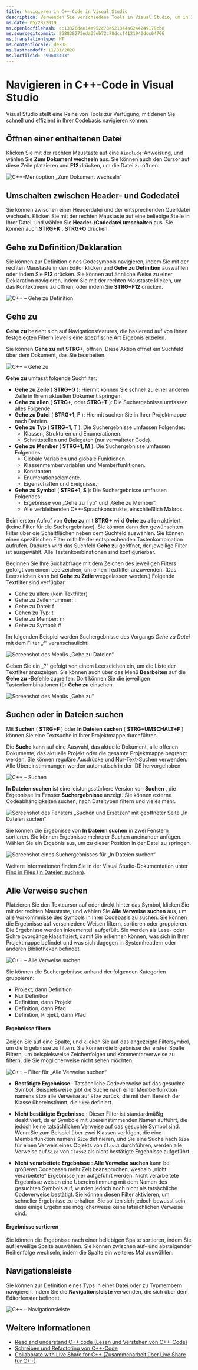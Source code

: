 ```yaml
---
title: Navigieren in C++-Code in Visual Studio
description: Verwenden Sie verschiedene Tools in Visual Studio, um in Ihrer C++-Codebasis zu navigieren.
ms.date: 05/28/2019
ms.openlocfilehash: cc13326dee14e952c78e521344a6244249179cb8
ms.sourcegitcommit: 868838273eda35eb72c78dccf4121940dcc04706
ms.translationtype: HT
ms.contentlocale: de-DE
ms.lasthandoff: 11/01/2020
ms.locfileid: "90683493"
---
```

# <a name="navigate-c-code-in-visual-studio"></a>Navigieren in C++-Code in Visual Studio

Visual Studio stellt eine Reihe von Tools zur Verfügung, mit denen Sie schnell und effizient in Ihrer Codebasis navigieren können.

## <a name="open-an-included-file"></a>Öffnen einer enthaltenen Datei

Klicken Sie mit der rechten Maustaste auf eine `#include`-Anweisung, und wählen Sie **Zum Dokument wechseln** aus. Sie können auch den Cursor auf diese Zeile platzieren und **F12** drücken, um die Datei zu öffnen.

![C&#43;&#43;-Menüoption „Zum Dokument wechseln“](../ide/media/go-to-document.png "Zum Dokument wechseln")

## <a name="toggle-headercode-file"></a>Umschalten zwischen Header- und Codedatei

Sie können zwischen einer Headerdatei und der entsprechenden Quelldatei wechseln. Klicken Sie mit der rechten Maustaste auf eine beliebige Stelle in Ihrer Datei, und wählen Sie **Header-/Codedatei umschalten** aus. Sie können auch **STRG+K** , **STRG+O** drücken.

## <a name="go-to-definitiondeclaration"></a>Gehe zu Definition/Deklaration

Sie können zur Definition eines Codesymbols navigieren, indem Sie mit der rechten Maustaste in den Editor klicken und **Gehe zu Definition** auswählen oder indem Sie **F12** drücken. Sie können auf ähnliche Weise zu einer Deklaration navigieren, indem Sie mit der rechten Maustaste klicken, um das Kontextmenü zu öffnen, oder indem Sie **STRG+F12** drücken.

![C&#43;&#43; – Gehe zu Definition](../ide/media/go-to-def.png "Gehe zu Definition")

## <a name="go-to"></a>Gehe zu

**Gehe zu** bezieht sich auf Navigationsfeatures, die basierend auf von Ihnen festgelegten Filtern jeweils eine spezifische Art Ergebnis erzielen.

Sie können **Gehe zu** mit **STRG+,** öffnen. Diese Aktion öffnet ein Suchfeld über dem Dokument, das Sie bearbeiten.

![C&#43;&#43; – Gehe zu](../ide/media/go-to-cpp.png "Gehe zu")

**Gehe zu** umfasst folgende Suchfilter:

- **Gehe zu Zeile** ( **STRG+G** ): Hiermit können Sie schnell zu einer anderen Zeile in Ihrem aktuellen Dokument springen.
- **Gehe zu allen** ( **STRG+,** oder **STRG+T** ): Die Suchergebnisse umfassen alles Folgende.
- **Gehe zu Datei** ( **STRG+1, F** ): Hiermit suchen Sie in Ihrer Projektmappe nach Dateien.
- **Gehe zu Typ** ( **STRG+1, T** ): Die Suchergebnisse umfassen Folgendes:
  - Klassen, Strukturen und Enumerationen.
  - Schnittstellen und Delegaten (nur verwalteter Code).
- **Gehe zu Member** ( **STRG+1, M** ): Die Suchergebnisse umfassen Folgendes:
  - Globale Variablen und globale Funktionen.
  - Klassenmembervariablen und Memberfunktionen.
  - Konstanten.
  - Enumerationselemente.
  - Eigenschaften und Ereignisse.
- **Gehe zu Symbol** ( **STRG+1, S** ): Die Suchergebnisse umfassen Folgendes:
  - Ergebnisse von „Gehe zu Typ“ und „Gehe zu Member“.
  - Alle verbleibenden C++-Sprachkonstrukte, einschließlich Makros.

Beim ersten Aufruf von **Gehe zu** mit **STRG+** wird **Gehe zu allen** aktiviert (keine Filter für die Suchergebnisse). Sie können dann den gewünschten Filter über die Schaltflächen neben dem Suchfeld auswählen. Sie können einen spezifischen Filter mithilfe der entsprechenden Tastenkombination aufrufen. Dadurch wird das Suchfeld **Gehe zu** geöffnet, der jeweilige Filter ist ausgewählt. Alle Tastenkombinationen sind konfigurierbar.

Beginnen Sie Ihre Suchabfrage mit dem Zeichen des jeweiligen Filters gefolgt von einem Leerzeichen, um einen Textfilter anzuwenden. (Das Leerzeichen kann bei **Gehe zu Zeile** weggelassen werden.) Folgende Textfilter sind verfügbar:

- Gehe zu allen: (kein Textfilter)
- Gehe zu Zeilennummer: :
- Gehe zu Datei: f
- Gehen zu Typ: t
- Gehe zu Member: m
- Gehe zu Symbol: #

Im folgenden Beispiel werden Suchergebnisse des Vorgangs *Gehe zu Datei* mit dem Filter „f“ veranschaulicht:

![Screenshot des Menüs „Gehe zu Dateien“](../ide/media/vs2017-go-to-results.png "Menü „Gehe zu“")

Geben Sie ein „?“ gefolgt von einem Leerzeichen ein, um die Liste der Textfilter anzuzeigen. Sie können auch über das Menü **Bearbeiten** auf die **Gehe zu** -Befehle zugreifen. Dort können Sie die jeweiligen Tastenkombinationen für **Gehe zu** einsehen.

![Screenshot des Menüs „Gehe zu“](../ide/media/go-to-menu-cpp.png "Menü „Gehe zu“")

## <a name="find-or-find-in-files"></a>Suchen oder in Dateien suchen

Mit **Suchen** ( **STRG+F** ) oder **In Dateien suchen** ( **STRG+UMSCHALT+F** ) können Sie eine Textsuche in Ihrer Projektmappe durchführen.

Die **Suche** kann auf eine Auswahl, das aktuelle Dokument, alle offenen Dokumente, das aktuelle Projekt oder die gesamte Projektmappe begrenzt werden. Sie können reguläre Ausdrücke und Nur-Text-Suchen verwenden. Alle Übereinstimmungen werden automatisch in der IDE hervorgehoben.

![C&#43;&#43; – Suchen](../ide/media/find-cpp.png "Suchen")

**In Dateien suchen** ist eine leistungsstärkere Version von **Suchen** , die Ergebnisse im Fenster **Suchergebnisse** anzeigt. Sie können externe Codeabhängigkeiten suchen, nach Dateitypen filtern und vieles mehr.

![Screenshot des Fensters „Suchen und Ersetzen“ mit geöffneter Seite „In Dateien suchen“](../ide/media/find-in-files-cpp.png "Suchen in Dateien")

Sie können die Ergebnisse von **In Dateien suchen** in zwei Fenstern sortieren. Sie können Ergebnisse mehrerer Suchen aneinander anfügen. Wählen Sie ein Ergebnis aus, um zu dieser Position in der Datei zu springen.

![Screenshot eines Suchergebnisses für „In Dateien suchen“](../ide/media/vs2017-find-in-files-results.png "In Dateien suchen")

Weitere Informationen finden Sie in der Visual Studio-Dokumentation unter [Find in Files (In Dateien suchen)](/visualstudio/ide/find-in-files).

## <a name="find-all-references"></a>Alle Verweise suchen

Platzieren Sie den Textcursor auf oder direkt hinter das Symbol, klicken Sie mit der rechten Maustaste, und wählen Sie **Alle Verweise suchen** aus, um alle Vorkommnisse des Symbols in Ihrer Codebasis zu suchen. Sie können die Ergebnisse auf verschiedene Weisen filtern, sortieren oder gruppieren. Die Ergebnisse werden inkrementell aufgefüllt. Sie werden als Lese- oder Schreibvorgänge klassifiziert, damit Sie erkennen können, was sich in Ihrer Projektmappe befindet und was sich dagegen in Systemheadern oder anderen Bibliotheken befindet.

![C&#43;&#43; – Alle Verweise suchen](../ide/media/find-all-references-results-cpp.png "Alle Verweise suchen")

Sie können die Suchergebnisse anhand der folgenden Kategorien gruppieren:

- Projekt, dann Definition
- Nur Definition
- Definition, dann Projekt
- Definition, dann Pfad
- Definition, Projekt, dann Pfad

#### <a name="filter-results"></a>Ergebnisse filtern

Zeigen Sie auf eine Spalte, und klicken Sie auf das angezeigte Filtersymbol, um die Ergebnisse zu filtern. Sie können die Ergebnisse der ersten Spalte Filtern, um beispielsweise Zeichenfolgen und Kommentarverweise zu filtern, die Sie möglicherweise nicht sehen möchten.

![C&#43;&#43; – Filter für „Alle Verweise suchen“](../ide/media/find-all-references-filters-cpp.png "Filter für „Alle Verweise suchen“")

- **Bestätigte Ergebnisse** : Tatsächliche Codeverweise auf das gesuchte Symbol. Beispielsweise gibt die Suche nach einer Memberfunktion namens `Size` alle Verweise auf `Size` zurück, die mit dem Bereich der Klasse übereinstimmt, die `Size` definiert.

- **Nicht bestätigte Ergebnisse** : Dieser Filter ist standardmäßig deaktiviert, da er Symbole mit übereinstimmenden Namen aufführt, die jedoch keine tatsächlichen Verweise auf das gesuchte Symbol sind. Wenn Sie zum Beispiel über zwei Klassen verfügen, die eine Memberfunktion namens `Size` definieren, und Sie eine Suche nach `Size` für einen Verweis eines Objekts von `Class1` durchführen, werden alle Verweise auf `Size` von `Class2` als nicht bestätigte Ergebnisse aufgeführt.

- **Nicht verarbeitete Ergebnisse** : **Alle Verweise suchen** kann bei größeren Codebasen mehr Zeit beanspruchen, weshalb „nicht verarbeitete“ Ergebnisse hier aufgeführt werden. Nicht verarbeitete Ergebnisse weisen eine Übereinstimmung mit dem Namen des gesuchten Symbols auf, wurden jedoch noch nicht als tatsächliche Codeverweise bestätigt. Sie können diesen Filter aktivieren, um schneller Ergebnisse zu erhalten. Sie sollten sich jedoch bewusst sein, dass einige Ergebnisse möglicherweise keine tatsächlichen Verweise sind.

#### <a name="sort-results"></a>Ergebnisse sortieren

Sie können die Ergebnisse nach einer beliebigen Spalte sortieren, indem Sie auf jeweilige Spalte auswählen. Sie können zwischen auf- und absteigender Reihenfolge wechseln, indem die Spalte ein weiteres Mal auswählen.

## <a name="navigation-bar"></a>Navigationsleiste

Sie können zur Definition eines Typs in einer Datei oder zu Typmembern navigieren, indem Sie die **Navigationsleiste** verwenden, die sich über dem Editorfenster befindet.

![C&#43;&#43; – Navigationsleiste](../ide/media/navbar-cpp.png "Navigationsleiste")

## <a name="see-also"></a>Weitere Informationen

- [Read and understand C++ code (Lesen und Verstehen von C++-Code)](read-and-understand-code-cpp.md)</br>
- [Schreiben und Refactoring von C++-Code](read-and-understand-code-cpp.md)</br>
- [Collaborate with Live Share for C++ (Zusammenarbeit über Live Share für C++)](live-share-cpp.md)
